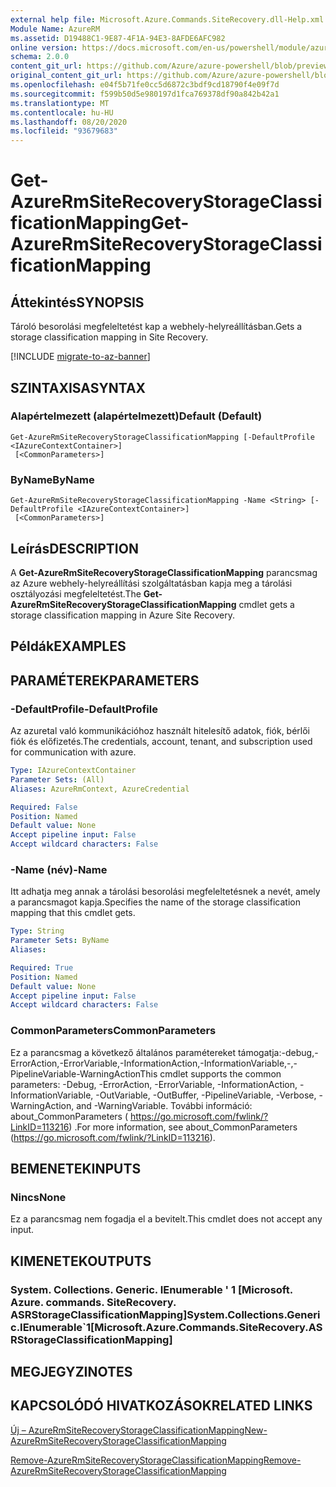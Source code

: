 ```yaml
---
external help file: Microsoft.Azure.Commands.SiteRecovery.dll-Help.xml
Module Name: AzureRM
ms.assetid: D19488C1-9E87-4F1A-94E3-8AFDE6AFC982
online version: https://docs.microsoft.com/en-us/powershell/module/azurerm.siterecovery/get-azurermsiterecoverystorageclassificationmapping
schema: 2.0.0
content_git_url: https://github.com/Azure/azure-powershell/blob/preview/src/ResourceManager/SiteRecovery/Commands.SiteRecovery/help/Get-AzureRmSiteRecoveryStorageClassificationMapping.md
original_content_git_url: https://github.com/Azure/azure-powershell/blob/preview/src/ResourceManager/SiteRecovery/Commands.SiteRecovery/help/Get-AzureRmSiteRecoveryStorageClassificationMapping.md
ms.openlocfilehash: e04f5b71fe0cc5d6872c3bdf9cd18790f4e09f7d
ms.sourcegitcommit: f599b50d5e980197d1fca769378df90a842b42a1
ms.translationtype: MT
ms.contentlocale: hu-HU
ms.lasthandoff: 08/20/2020
ms.locfileid: "93679683"
---
```

# <span data-ttu-id="76472-101">Get-AzureRmSiteRecoveryStorageClassificationMapping</span><span class="sxs-lookup"><span data-stu-id="76472-101">Get-AzureRmSiteRecoveryStorageClassificationMapping</span></span>

## <span data-ttu-id="76472-102">Áttekintés</span><span class="sxs-lookup"><span data-stu-id="76472-102">SYNOPSIS</span></span>
<span data-ttu-id="76472-103">Tároló besorolási megfeleltetést kap a webhely-helyreállításban.</span><span class="sxs-lookup"><span data-stu-id="76472-103">Gets a storage classification mapping in Site Recovery.</span></span>

[!INCLUDE [migrate-to-az-banner](../../includes/migrate-to-az-banner.md)]

## <span data-ttu-id="76472-104">SZINTAXISA</span><span class="sxs-lookup"><span data-stu-id="76472-104">SYNTAX</span></span>

### <span data-ttu-id="76472-105">Alapértelmezett (alapértelmezett)</span><span class="sxs-lookup"><span data-stu-id="76472-105">Default (Default)</span></span>
```
Get-AzureRmSiteRecoveryStorageClassificationMapping [-DefaultProfile <IAzureContextContainer>]
 [<CommonParameters>]
```

### <span data-ttu-id="76472-106">ByName</span><span class="sxs-lookup"><span data-stu-id="76472-106">ByName</span></span>
```
Get-AzureRmSiteRecoveryStorageClassificationMapping -Name <String> [-DefaultProfile <IAzureContextContainer>]
 [<CommonParameters>]
```

## <span data-ttu-id="76472-107">Leírás</span><span class="sxs-lookup"><span data-stu-id="76472-107">DESCRIPTION</span></span>
<span data-ttu-id="76472-108">A **Get-AzureRmSiteRecoveryStorageClassificationMapping** parancsmag az Azure webhely-helyreállítási szolgáltatásban kapja meg a tárolási osztályozási megfeleltetést.</span><span class="sxs-lookup"><span data-stu-id="76472-108">The **Get-AzureRmSiteRecoveryStorageClassificationMapping** cmdlet gets a storage classification mapping in Azure Site Recovery.</span></span>

## <span data-ttu-id="76472-109">Példák</span><span class="sxs-lookup"><span data-stu-id="76472-109">EXAMPLES</span></span>

## <span data-ttu-id="76472-110">PARAMÉTEREK</span><span class="sxs-lookup"><span data-stu-id="76472-110">PARAMETERS</span></span>

### <span data-ttu-id="76472-111">-DefaultProfile</span><span class="sxs-lookup"><span data-stu-id="76472-111">-DefaultProfile</span></span>
<span data-ttu-id="76472-112">Az azuretal való kommunikációhoz használt hitelesítő adatok, fiók, bérlői fiók és előfizetés.</span><span class="sxs-lookup"><span data-stu-id="76472-112">The credentials, account, tenant, and subscription used for communication with azure.</span></span>

```yaml
Type: IAzureContextContainer
Parameter Sets: (All)
Aliases: AzureRmContext, AzureCredential

Required: False
Position: Named
Default value: None
Accept pipeline input: False
Accept wildcard characters: False
```

### <span data-ttu-id="76472-113">-Name (név)</span><span class="sxs-lookup"><span data-stu-id="76472-113">-Name</span></span>
<span data-ttu-id="76472-114">Itt adhatja meg annak a tárolási besorolási megfeleltetésnek a nevét, amely a parancsmagot kapja.</span><span class="sxs-lookup"><span data-stu-id="76472-114">Specifies the name of the storage classification mapping that this cmdlet gets.</span></span>

```yaml
Type: String
Parameter Sets: ByName
Aliases: 

Required: True
Position: Named
Default value: None
Accept pipeline input: False
Accept wildcard characters: False
```

### <span data-ttu-id="76472-115">CommonParameters</span><span class="sxs-lookup"><span data-stu-id="76472-115">CommonParameters</span></span>
<span data-ttu-id="76472-116">Ez a parancsmag a következő általános paramétereket támogatja:-debug,-ErrorAction,-ErrorVariable,-InformationAction,-InformationVariable,-,-PipelineVariable-WarningAction</span><span class="sxs-lookup"><span data-stu-id="76472-116">This cmdlet supports the common parameters: -Debug, -ErrorAction, -ErrorVariable, -InformationAction, -InformationVariable, -OutVariable, -OutBuffer, -PipelineVariable, -Verbose, -WarningAction, and -WarningVariable.</span></span> <span data-ttu-id="76472-117">További információ: about_CommonParameters ( https://go.microsoft.com/fwlink/?LinkID=113216) .</span><span class="sxs-lookup"><span data-stu-id="76472-117">For more information, see about_CommonParameters (https://go.microsoft.com/fwlink/?LinkID=113216).</span></span>

## <span data-ttu-id="76472-118">BEMENETEK</span><span class="sxs-lookup"><span data-stu-id="76472-118">INPUTS</span></span>

### <span data-ttu-id="76472-119">Nincs</span><span class="sxs-lookup"><span data-stu-id="76472-119">None</span></span>
<span data-ttu-id="76472-120">Ez a parancsmag nem fogadja el a bevitelt.</span><span class="sxs-lookup"><span data-stu-id="76472-120">This cmdlet does not accept any input.</span></span>

## <span data-ttu-id="76472-121">KIMENETEK</span><span class="sxs-lookup"><span data-stu-id="76472-121">OUTPUTS</span></span>

### <span data-ttu-id="76472-122">System. Collections. Generic. IEnumerable ' 1 [Microsoft. Azure. commands. SiteRecovery. ASRStorageClassificationMapping]</span><span class="sxs-lookup"><span data-stu-id="76472-122">System.Collections.Generic.IEnumerable\`1[Microsoft.Azure.Commands.SiteRecovery.ASRStorageClassificationMapping]</span></span>

## <span data-ttu-id="76472-123">MEGJEGYZI</span><span class="sxs-lookup"><span data-stu-id="76472-123">NOTES</span></span>

## <span data-ttu-id="76472-124">KAPCSOLÓDÓ HIVATKOZÁSOK</span><span class="sxs-lookup"><span data-stu-id="76472-124">RELATED LINKS</span></span>

[<span data-ttu-id="76472-125">Új – AzureRmSiteRecoveryStorageClassificationMapping</span><span class="sxs-lookup"><span data-stu-id="76472-125">New-AzureRmSiteRecoveryStorageClassificationMapping</span></span>](./New-AzureRmSiteRecoveryStorageClassificationMapping.md)

[<span data-ttu-id="76472-126">Remove-AzureRmSiteRecoveryStorageClassificationMapping</span><span class="sxs-lookup"><span data-stu-id="76472-126">Remove-AzureRmSiteRecoveryStorageClassificationMapping</span></span>](./Remove-AzureRmSiteRecoveryStorageClassificationMapping.md)
